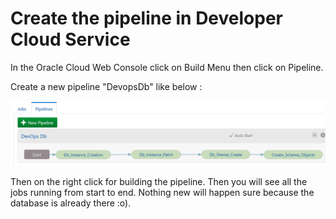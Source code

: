 # Create the pipeline in Developer Cloud Service

In the Oracle Cloud Web Console click on Build Menu then click on Pipeline.

Create a new pipeline "DevopsDb" like below :

![Create Empty Project](images/Pipeline.png)

 Then on the right click for building the pipeline. Then you will see all the jobs running from start to end. Nothing new will happen sure because the database is already there :o).
